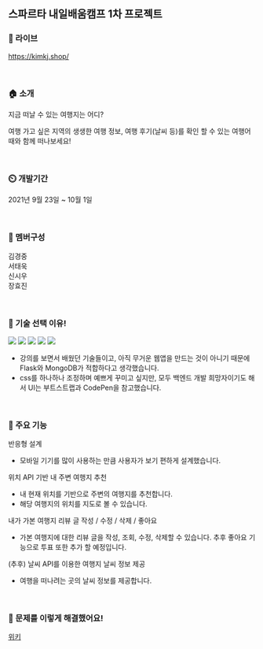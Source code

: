## 스파르타 내일배움캠프 1차 프로젝트

### 🔗 라이브
https://kimkj.shop/

<br>

### 🏠 소개
지금 떠날 수 있는 여행지는 어디?

여행 가고 싶은 지역의 생생한 여행 정보, 여행 후기(날씨 등)를 확인 할 수 있는 여행어때와 함께 떠나보세요!

<br>

### ⏲️ 개발기간
2021년 9월 23일 ~ 10월 1일

<br>

### 🧙 멤버구성
김경중<br>
서태욱<br>
신시우<br>
장효진

<br>

### 📌 기술 선택 이유!

<img src="https://img.shields.io/badge/Flask-000000?style=plastic&logo=Flask&logoColor=white"/>
<img src="https://img.shields.io/badge/MongoDB-47A248?style=plastic&logo=MongoDB&logoColor=white"/>
<img src="https://img.shields.io/badge/Bootstrap-7952B3?style=plastic&logo=Bootstrap&logoColor=white"/>
<img src="https://img.shields.io/badge/CodePen-000000?style=plastic&logo=CodePen&logoColor=white"/>
<img src="https://img.shields.io/badge/Amazon AWS-232F3E?style=plastic&logo=Amazon%20AWS&logoColor=white"/>

- 강의를 보면서 배웠던 기술들이고, 아직 무거운 웹앱을 만드는 것이 아니기 때문에 Flask와 MongoDB가 적합하다고 생각했습니다.
- css를 하나하나 조정하며 예쁘게 꾸미고 싶지만, 모두 백엔드 개발 희망자이기도 해서 UI는 부트스트랩과 CodePen을 참고했습니다. 

<br>

### 📌 주요 기능
반응형 설계
- 모바일 기기를 많이 사용하는 만큼 사용자가 보기 편하게 설계했습니다.

위치 API 기반 내 주변 여행지 추천
- 내 현재 위치를 기반으로 주변의 여행지를 추천합니다.
- 해당 여행지의 위치를 지도로 볼 수 있습니다.

내가 가본 여행지 리뷰 글 작성 / 수정 / 삭제 / 좋아요
- 가본 여행지에 대한 리뷰 글을 작성, 조회, 수정, 삭제할 수 있습니다. 추후 좋아요 기능으로 투표 또한 추가 할 예정입니다.

(추후) 날씨 API를 이용한 여행지 날씨 정보 제공
- 여행을 떠나려는 곳의 날씨 정보를 제공합니다.

<br>

### 📌 문제를 이렇게 해결했어요!
<a href="https://github.com/97kim/myTrip/wiki/4.-%ED%8A%B8%EB%9F%AC%EB%B8%94-%EC%8A%88%ED%8C%85">위키</a>
